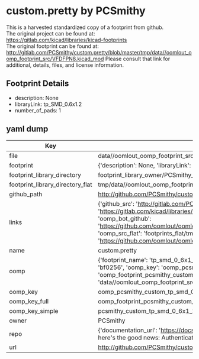 # custom.pretty by PCSmithy  
This is a harvested standardized copy of a footprint from github.  
The original project can be found at:  
https://gitlab.com/kicad/libraries/kicad-footprints  
The original footprint can be found at:
http://gitlab.com/PCSmithy/custom.pretty/blob/master/tmp/data//oomlout_oomp_footprint_src/VFDFPN8.kicad_mod
Please consult that link for additional, details, files, and license information.  
## Footprint Details
* description: None  
* libraryLink: tp_SMD_0.6x1.2  
* number_of_pads: 1  
## yaml dump  
| Key | Value |  
| --- | --- |  
| file | data//oomlout_oomp_footprint_src/custom.pretty/tp_SMD_0.6x1.2.kicad_mod |  
| footprint | {'description': None, 'libraryLink': 'tp_SMD_0.6x1.2', 'number_of_pads': 1} |  
| footprint_library_directory | footprint_library_owner/PCSmithy_custom.pretty |  
| footprint_library_directory_flat | tmp/data//oomlout_oomp_footprint_src/footprints_flat/pcsmithy_custom_tp_smd_0_6x1_2/working |  
| github_path | http://github.com/PCSmithy/custom.pretty/blob/master/tmp/data//oomlout_oomp_footprint_src/tp_SMD_0.6x1.2.kicad_mod |  
| links | {'github_src': 'http://gitlab.com/PCSmithy/custom.pretty/blob/master/tmp/data//oomlout_oomp_footprint_src/VFDFPN8.kicad_mod', 'github_src_repo': 'https://gitlab.com/kicad/libraries/kicad-footprints', 'oomp_bot': 'tmp/data//oomlout_oomp_footprint_src/footprints/pcsmithy_custom_tp_smd_0_6x1_2/working', 'oomp_bot_github': 'https://github.com/oomlout/oomlout_oomp_footprint_bot/tree/main/tmp/data//oomlout_oomp_footprint_src/footprints/pcsmithy_custom_tp_smd_0_6x1_2/working', 'oomp_src_flat': 'footprints_flat/tmp/data//oomlout_oomp_footprint_src/footprints_flat/pcsmithy_custom_tp_smd_0_6x1_2/working', 'oomp_src_flat_github': 'https://github.com/oomlout/oomlout_oomp_footprint_src/tree/main/tmp/data//oomlout_oomp_footprint_src/footprints_flat/pcsmithy_custom_tp_smd_0_6x1_2/working'} |  
| name | custom.pretty |  
| oomp | {'footprint_name': 'tp_smd_0_6x1_2', 'library_name': 'custom', 'md5': 'bf02562cf1ae3830f733014fef81277a', 'md5_10': 'bf02562cf1', 'md5_5': 'bf025', 'md5_6': 'bf0256', 'oomp_key': 'oomp_pcsmithy_custom_tp_smd_0_6x1_2', 'oomp_key_extra': 'oomp_footprint_pcsmithy_custom_tp_smd_0_6x1_2', 'oomp_key_full': 'oomp_footprint_pcsmithy_custom_tp_smd_0_6x1_2_bf0256', 'oomp_key_simple': 'pcsmithy_custom_tp_smd_0_6x1_2', 'original_filename': 'data//oomlout_oomp_footprint_src/custom.pretty/tp_SMD_0.6x1.2.kicad_mod', 'owner_name': 'pcsmithy'} |  
| oomp_key | oomp_pcsmithy_custom_tp_smd_0_6x1_2 |  
| oomp_key_full | oomp_footprint_pcsmithy_custom_tp_smd_0_6x1_2 |  
| oomp_key_simple | pcsmithy_custom_tp_smd_0_6x1_2 |  
| owner | PCSmithy |  
| repo | {'documentation_url': 'https://docs.github.com/rest/overview/resources-in-the-rest-api#rate-limiting', 'message': "API rate limit exceeded for 84.66.142.224. (But here's the good news: Authenticated requests get a higher rate limit. Check out the documentation for more details.)"} |  
| url | http://github.com/PCSmithy/custom.pretty |  

